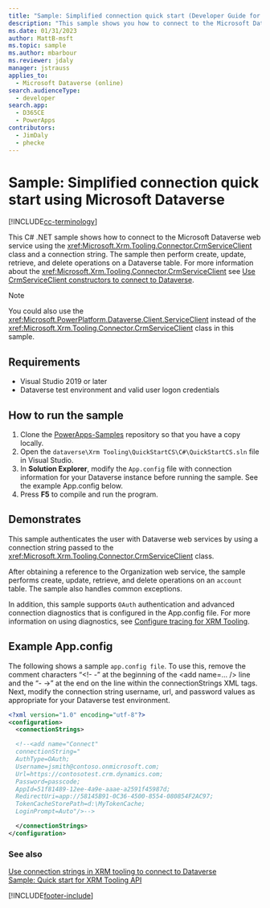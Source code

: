 ```yaml
---
title: "Sample: Simplified connection quick start (Developer Guide for Microsoft Dataverse) | MicrosoftDocs"
description: "This sample shows you how to connect to the Microsoft Dataverse web services using the CrmServiceClient and perform basic create, update, retrieve, and delete operations on a table. "
ms.date: 01/31/2023
author: MattB-msft
ms.topic: sample
ms.author: mbarbour
ms.reviewer: jdaly
manager: jstrauss
applies_to:
  - Microsoft Dataverse (online)
search.audienceType:
  - developer
search.app:
  - D365CE
  - PowerApps
contributors:
  - JimDaly
  - phecke
---
```


# Sample: Simplified connection quick start using Microsoft Dataverse

[!INCLUDE[cc-terminology](../includes/cc-terminology.md)]

This C# .NET sample shows how to connect to the Microsoft Dataverse web service using the <xref:Microsoft.Xrm.Tooling.Connector.CrmServiceClient> class and a connection string. The sample then perform create, update, retrieve, and delete operations on a Dataverse table. For more information about the <xref:Microsoft.Xrm.Tooling.Connector.CrmServiceClient> see [Use CrmServiceClient constructors to connect to Dataverse](use-crmserviceclient-constructors-connect.md).

> [!NOTE]
> You could also use the <xref:Microsoft.PowerPlatform.Dataverse.Client.ServiceClient> instead of the <xref:Microsoft.Xrm.Tooling.Connector.CrmServiceClient> class in this sample.

## Requirements

- Visual Studio 2019 or later
- Dataverse test environment and valid user logon credentials

## How to run the sample

1. Clone the [PowerApps-Samples](https://github.com/microsoft/PowerApps-Samples) repository so that you have a copy locally.
1. Open the `dataverse\Xrm Tooling\QuickStartCS\C#\QuickStartCS.sln` file in Visual Studio.
1. In **Solution Explorer**, modify the `App.config` file with connection information for your Dataverse instance before running the sample. See the example App.config below.
1. Press **F5** to compile and run the program.

## Demonstrates

This sample authenticates the user with Dataverse web services by using a connection string passed to the <xref:Microsoft.Xrm.Tooling.Connector.CrmServiceClient> class.

After obtaining a reference to the Organization web service, the sample performs create, update, retrieve, and delete operations on an `account` table. The sample also handles common exceptions.

In addition, this sample supports `OAuth` authentication and advanced connection diagnostics that is configured in the App.config file. For more information on using diagnostics, see [Configure tracing for XRM Tooling](configure-tracing-xrm-tooling.md).

## Example App.config

The following shows a sample `app.config file`. To use this, remove the comment characters “<!- -” at the beginning of the \<add name=… /> line and the “- ->” at the end on the line within the connectionStrings XML tags. Next, modify the connection string username, url, and password values as appropriate for your Dataverse test environment.

```xml
<?xml version="1.0" encoding="utf-8"?>
<configuration>
  <connectionStrings>

  <!--<add name="Connect"
  connectionString="
  AuthType=OAuth;
  Username=jsmith@contoso.onmicrosoft.com;
  Url=https://contosotest.crm.dynamics.com;
  Password=passcode;
  AppId=51f81489-12ee-4a9e-aaae-a2591f45987d;
  RedirectUri=app://58145B91-0C36-4500-8554-080854F2AC97;
  TokenCacheStorePath=d:\MyTokenCache;
  LoginPrompt=Auto"/>-->

  </connectionStrings>
</configuration>
```

### See also

[Use connection strings in XRM tooling to connect to Dataverse](use-connection-strings-xrm-tooling-connect.md)  
[Sample: Quick start for XRM Tooling API](sample-quick-start-xrm-tooling-api.md)

[!INCLUDE[footer-include](../../../includes/footer-banner.md)]
